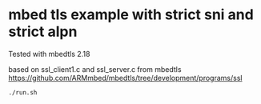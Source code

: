 # mbed tls example with strict sni and strict alpn

Tested with mbedtls 2.18

based on ssl_client1.c and ssl_server.c from mbedtls
https://github.com/ARMmbed/mbedtls/tree/development/programs/ssl

```bash
./run.sh
```